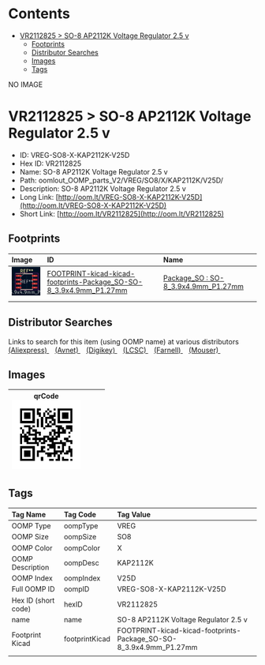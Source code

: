 



Contents
========

* [VR2112825 > SO-8 AP2112K Voltage Regulator 2.5 v](#vr2112825--so-8-ap2112k-voltage-regulator-25-v)
	* [Footprints](#footprints)
	* [Distributor Searches](#distributor-searches)
	* [Images](#images)
	* [Tags](#tags)
  
NO IMAGE  
# VR2112825 > SO-8 AP2112K Voltage Regulator 2.5 v

- ID: VREG-SO8-X-KAP2112K-V25D
- Hex ID: VR2112825
- Name: SO-8 AP2112K Voltage Regulator 2.5 v
- Path: oomlout_OOMP_parts_V2/VREG/SO8/X/KAP2112K/V25D/
- Description: SO-8 AP2112K Voltage Regulator 2.5 v
- Long Link: [http://oom.lt/VREG-SO8-X-KAP2112K-V25D](http://oom.lt/VREG-SO8-X-KAP2112K-V25D)
- Short Link: [http://oom.lt/VR2112825](http://oom.lt/VR2112825)

## Footprints
  

|Image|ID|Name|
| :--- | :--- | :--- |
|[![](https://raw.githubusercontent.com/oomlout/oomlout_OOMP_eda_V2/main/FOOTPRINT/kicad/kicad-footprints/Package_SO/SO-8_3.9x4.9mm_P1.27mm/image_140.png)](https://github.com/oomlout/oomlout_OOMP_eda_V2/tree/main/FOOTPRINT/kicad/kicad-footprints/Package_SO/SO-8_3.9x4.9mm_P1.27mm/)|[FOOTPRINT-kicad-kicad-footprints-Package_SO-SO-8_3.9x4.9mm_P1.27mm](https://github.com/oomlout/oomlout_OOMP_eda_V2/tree/main/FOOTPRINT/kicad/kicad-footprints/Package_SO/SO-8_3.9x4.9mm_P1.27mm/)|[Package_SO : SO-8_3.9x4.9mm_P1.27mm](https://github.com/oomlout/oomlout_OOMP_eda_V2/tree/main/FOOTPRINT/kicad/kicad-footprints/Package_SO/SO-8_3.9x4.9mm_P1.27mm/)|
||||

## Distributor Searches
  
Links to search for this item (using OOMP name) at various distributors  
[(Aliexpress) ](https://www.aliexpress.com/wholesale?SearchText=1117SO-8+AP2112K+Voltage+Regulator+2.5+v)&nbsp;&nbsp;&nbsp;[(Avnet) ](https://www.avnet.com/shop/us/search/SO-8+AP2112K+Voltage+Regulator+2.5+v)&nbsp;&nbsp;&nbsp;[(Digikey) ](https://www.digikey.co.uk/en/products/result?s=SO-8+AP2112K+Voltage+Regulator+2.5+v)&nbsp;&nbsp;&nbsp;[(LCSC) ](https://www.lcsc.com/search?q=SO-8+AP2112K+Voltage+Regulator+2.5+v)&nbsp;&nbsp;&nbsp;[(Farnell) ](https://uk.farnell.com/search?st=SO-8+AP2112K+Voltage+Regulator+2.5+v)&nbsp;&nbsp;&nbsp;[(Mouser) ](https://www.mouser.com/c/?q=SO-8+AP2112K+Voltage+Regulator+2.5+v)&nbsp;&nbsp;&nbsp;
## Images
  

|qrCode<br>[![](https://raw.githubusercontent.com/oomlout/oomlout_OOMP_parts_V2/main/VREG/SO8/X/KAP2112K/V25D/qrCode_140.png)](https://github.com/oomlout/oomlout_OOMP_parts_V2/tree/main/VREG/SO8/X/KAP2112K/V25D/qrCode.png)||||
| :---: | :---: | :---: | :---: |

## Tags
  

|Tag Name|Tag Code|Tag Value|
| :--- | :--- | :--- |
|OOMP Type|oompType|VREG|
|OOMP Size|oompSize|SO8|
|OOMP Color|oompColor|X|
|OOMP Description|oompDesc|KAP2112K|
|OOMP Index|oompIndex|V25D|
|Full OOMP ID|oompID|VREG-SO8-X-KAP2112K-V25D|
|Hex ID (short code)|hexID|VR2112825|
|name|name|SO-8 AP2112K Voltage Regulator 2.5 v|
|Footprint Kicad|footprintKicad|FOOTPRINT-kicad-kicad-footprints-Package_SO-SO-8_3.9x4.9mm_P1.27mm|
||||
